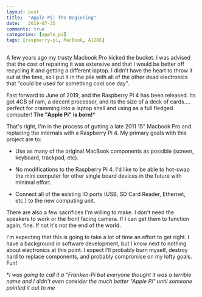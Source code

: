 ```yaml
---
layout: post
title:  "Apple Pi: The Beginning"
date:   2019-07-25
comments: true
categories: [apple_pi]
tags: [raspberry-pi, MacBook, A1286] 
---
```

A few years ago my trusty Macbook Pro kicked the bucket. I was advised that the cost of repairing it was extensive and that I would be better off recycling it and getting a different laptop. I didn't have the heart to throw it out at the time, so I put it in the pile with all of the other dead electronics that "could be used for something cool one day".
<!--more-->
Fast forward to June of 2019, and the Raspberry Pi 4 has been released. Its got 4GB of ram, a decent processor, and its the size of a deck of cards.... perfect for cramming into a laptop shell and using as a full fledged computer! **The "Apple Pi" is born!***

That's right, I'm in the process of gutting a late 2011 15" Macbook Pro and replacing the internals with a Raspberry Pi 4. My primary goals with this project are to:

* Use as many of the original MacBook components as possible (screen, keyboard, trackpad, etc).

* No modifications to the Raspberry Pi 4. I'd like to be able to hot-swap the mini computer for other single board devices in the future with minimal effort.

* Connect all of the existing IO ports (USB, SD Card Reader, Ethernet, etc.) to the new computing unit.

There are also a few sacrifices I'm willing to make. I don't need the speakers to work or the front facing camera. If I can get them to function again, fine. If not it's not the end of the world.

I'm expecting that this is going to take a lot of time an effort to get right. I have a background in software development, but I know next to nothing about electronics at this point. I expect I'll probably burn myself, destroy hard to replace components, and probably compromise on my lofty goals. Fun!

**I was going to call it a "Franken-Pi but everyone thought it was a terrible name and I didn't even consider the much better "Apple Pi" until someone pointed it out to me*


